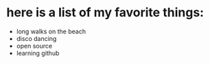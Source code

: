 # here is a list of my favorite things:
- long walks on the beach
- disco dancing
- open source
- learning github
